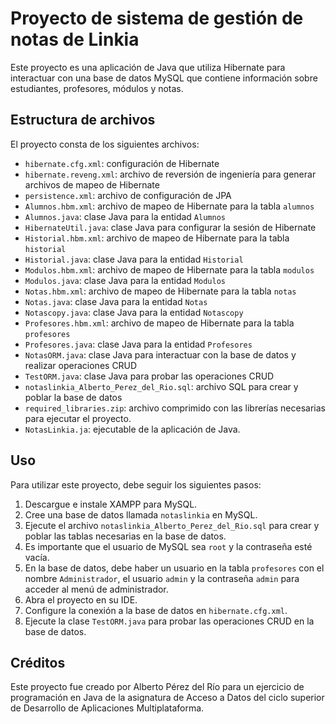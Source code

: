# Proyecto de sistema de gestión de notas de Linkia

Este proyecto es una aplicación de Java que utiliza Hibernate para interactuar con una base de datos MySQL que contiene información sobre estudiantes, profesores, módulos y notas.

## Estructura de archivos

El proyecto consta de los siguientes archivos:

- `hibernate.cfg.xml`: configuración de Hibernate
- `hibernate.reveng.xml`: archivo de reversión de ingeniería para generar archivos de mapeo de Hibernate
- `persistence.xml`: archivo de configuración de JPA
- `Alumnos.hbm.xml`: archivo de mapeo de Hibernate para la tabla `alumnos`
- `Alumnos.java`: clase Java para la entidad `Alumnos`
- `HibernateUtil.java`: clase Java para configurar la sesión de Hibernate
- `Historial.hbm.xml`: archivo de mapeo de Hibernate para la tabla `historial`
- `Historial.java`: clase Java para la entidad `Historial`
- `Modulos.hbm.xml`: archivo de mapeo de Hibernate para la tabla `modulos`
- `Modulos.java`: clase Java para la entidad `Modulos`
- `Notas.hbm.xml`: archivo de mapeo de Hibernate para la tabla `notas`
- `Notas.java`: clase Java para la entidad `Notas`
- `Notascopy.java`: clase Java para la entidad `Notascopy`
- `Profesores.hbm.xml`: archivo de mapeo de Hibernate para la tabla `profesores`
- `Profesores.java`: clase Java para la entidad `Profesores`
- `NotasORM.java`: clase Java para interactuar con la base de datos y realizar operaciones CRUD
- `TestORM.java`: clase Java para probar las operaciones CRUD
- `notaslinkia_Alberto_Perez_del_Rio.sql`: archivo SQL para crear y poblar la base de datos
- `required_libraries.zip`: archivo comprimido con las librerías necesarias para ejecutar el proyecto.
- `NotasLinkia.ja`: ejecutable de la aplicación de Java.


## Uso

Para utilizar este proyecto, debe seguir los siguientes pasos:

1. Descargue e instale XAMPP para MySQL.
2. Cree una base de datos llamada `notaslinkia` en MySQL.
3. Ejecute el archivo `notaslinkia_Alberto_Perez_del_Rio.sql` para crear y poblar las tablas necesarias en la base de datos.
4. Es importante que el usuario de MySQL sea `root` y la contraseña esté vacía.
5. En la base de datos, debe haber un usuario en la tabla `profesores` con el nombre `Administrador`, el usuario `admin` y la contraseña `admin` para acceder al menú de administrador.
6. Abra el proyecto en su IDE.
7. Configure la conexión a la base de datos en `hibernate.cfg.xml`.
8. Ejecute la clase `TestORM.java` para probar las operaciones CRUD en la base de datos.


## Créditos

Este proyecto fue creado por Alberto Pérez del Río para un ejercicio de programación en Java de la asignatura de Acceso a Datos del ciclo superior de Desarrollo de Aplicaciones Multiplataforma.